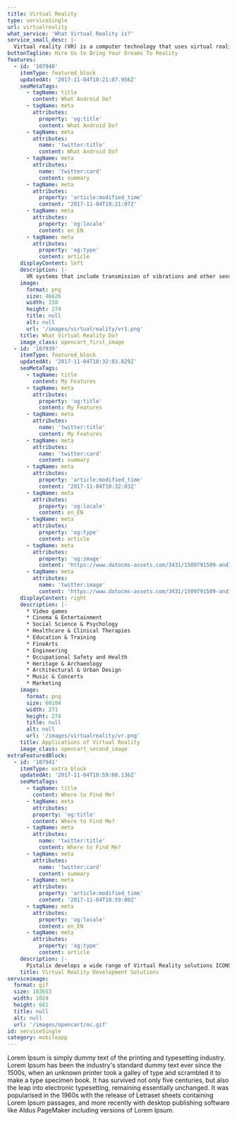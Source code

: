 ```yaml
---
title: Virtual Reality
type: serviceSingle
url: virtualreality
what_service: 'What Virtual Reality is?'
service_small_desc: |-
  Virtual reality (VR) is a computer technology that uses virtual reality headsets or multi-projected environments, sometimes in combination with physical environments or props, to generate realistic images, sounds and other sensations that simulate a user's physical presence in a virtual or imaginary environment. A person using virtual reality equipment is able to "look around" the artificial world, and with high-quality VR move around in it and interact with virtual features or items. The effect is commonly created by VR headsets consisting of head-mounted goggles with a screen in front of the eyes, but can also be created through specially designed spaces with multiple large screens.
buttonTagline: Hire Us to Bring Your Dreams To Reality
features:
  - id: '107940'
    itemType: featured_block
    updatedAt: '2017-11-04T10:21:07.956Z'
    seoMetaTags:
      - tagName: title
        content: What Android Do?
      - tagName: meta
        attributes:
          property: 'og:title'
          content: What Android Do?
      - tagName: meta
        attributes:
          name: 'twitter:title'
          content: What Android Do?
      - tagName: meta
        attributes:
          name: 'twitter:card'
          content: summary
      - tagName: meta
        attributes:
          property: 'article:modified_time'
          content: '2017-11-04T10:21:07Z'
      - tagName: meta
        attributes:
          property: 'og:locale'
          content: en_EN
      - tagName: meta
        attributes:
          property: 'og:type'
          content: article
    displayContent: left
    description: |-
      VR systems that include transmission of vibrations and other sensations to the user through a game controller or other devices are known as haptic systems. This tactile information is generally known as force feedback in medical, video gaming and military training applications. Virtual reality also refers to remote communication environments which provide a virtual presence of users with through telepresence and tele-existence or the use of a virtual artifact (VA). The immersive environment can be similar to the real world in order to create a lifelike experience grounded in reality or sci-fi. Augmented reality systems may also be considered a form of VR that layers virtual information over a live camera feed into a headset or through a smartphone or tablet device.
    image:
      format: png
      size: 46626
      width: 158
      height: 274
      title: null
      alt: null
      url: '/images/virtualreality/vr1.png'
    title: What Virtual Reality Do?
    image_class: opencart_first_image
  - id: '107939'
    itemType: featured_block
    updatedAt: '2017-11-04T10:32:03.829Z'
    seoMetaTags:
      - tagName: title
        content: My Features
      - tagName: meta
        attributes:
          property: 'og:title'
          content: My Features
      - tagName: meta
        attributes:
          name: 'twitter:title'
          content: My Features
      - tagName: meta
        attributes:
          name: 'twitter:card'
          content: summary
      - tagName: meta
        attributes:
          property: 'article:modified_time'
          content: '2017-11-04T10:32:03Z'
      - tagName: meta
        attributes:
          property: 'og:locale'
          content: en_EN
      - tagName: meta
        attributes:
          property: 'og:type'
          content: article
      - tagName: meta
        attributes:
          property: 'og:image'
          content: 'https://www.datocms-assets.com/3431/1509791509-and1-1.png?'
      - tagName: meta
        attributes:
          name: 'twitter:image'
          content: 'https://www.datocms-assets.com/3431/1509791509-and1-1.png?'
    displayContent: right
    description: |-
      * Video games
      * Cinema & Entertainment
      * Social Science & Psychology
      * Healthcare & Clinical Therapies
      * Education & Training
      * FineArts
      * Engineering
      * Occupational Safety and Health
      * Heritage & Archaeology
      * Architectural & Urban Design
      * Music & Concerts
      * Marketing
    image:
      format: png
      size: 60184
      width: 271
      height: 274
      title: null
      alt: null
      url: '/images/virtualreality/vr.png'
    title: Applications of Virtual Reality
    image_class: opencart_second_image
extraFeaturedBlock:
  - id: '107941'
    itemType: extra_block
    updatedAt: '2017-11-04T10:59:00.136Z'
    seoMetaTags:
      - tagName: title
        content: Where to Find Me?
      - tagName: meta
        attributes:
        property: 'og:title'
        content: Where to Find Me?
      - tagName: meta
        attributes:
          name: 'twitter:title'
          content: Where to Find Me?
      - tagName: meta
        attributes:
          name: 'twitter:card'
          content: summary
      - tagName: meta
        attributes:
          property: 'article:modified_time'
          content: '2017-11-04T10:59:00Z'
      - tagName: meta
        attributes:
          property: 'og:locale'
          content: en_EN
      - tagName: meta
        attributes:
          property: 'og:type'
          content: article
    description: |-
      Pistalix develops a wide range of Virtual Reality solutions ICONS of categories (like games, social network, health, travel, etc.) Our Services like **100% Confidential**, **24/7 Support**, **As per your dreams**, **Affordable Services**, **Services for Multiple Devices**, and **Persistent Client Interaction**
    title: Virtual Reality Development Solutions
serviceimage:
  format: gif
  size: 103653
  width: 1024
  height: 661
  title: null
  alt: null
  url: '/images/opencart/oc.gif'
id: serviceSingle
category: mobileapp
---
```


Lorem Ipsum is simply dummy text of the printing and typesetting industry. Lorem Ipsum has been the industry's standard dummy text ever since the 1500s, when an unknown printer took a galley of type and scrambled it to make a type specimen book. It has survived not only five centuries, but also the leap into electronic typesetting, remaining essentially unchanged. It was popularised in the 1960s with the release of Letraset sheets containing Lorem Ipsum passages, and more recently with desktop publishing software like Aldus PageMaker including versions of Lorem Ipsum.
